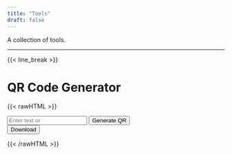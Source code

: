 ```yaml
---
title: "Tools"
draft: false
---
```


A collection of tools.

<hr/>

{{< line_break >}}

# QR Code Generator

<!-- JS -->
{{< rawHTML >}}

<script src="https://cdn.jsdelivr.net/npm/qrcodejs@1.0.0/qrcode.min.js"></script>

<script>
    let qr;

    function generateQR() {
      const container = document.getElementById("qrcode");
      container.innerHTML = "";
      const text = document.getElementById("qrInput").value.trim();
      if (!text) return;

      qr = new QRCode(container, {
        text: text,
        width: 256,
        height: 256,
        correctLevel: QRCode.CorrectLevel.H
      });
    }

    function downloadQR() {
      const img = document.querySelector("#qrcode img") || document.querySelector("#qrcode canvas");
      if (!img) return;

      const link = document.createElement("a");
      link.download = "qr.png";
      link.href = img.src || img.toDataURL("image/png");
      link.click();
    }
</script>

<input type="text" id="qrInput" placeholder="Enter text or "/>
<button onclick="generateQR()">Generate QR</button>
<div id="qrcode"></div>
<button onclick="downloadQR()">Download</button>

{{< /rawHTML >}}
